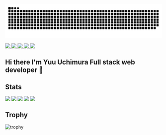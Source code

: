 <!-- Snake -->
![](https://raw.githubusercontent.com/YuuUchimura/YuuUchimura/output/github-contribution-grid-snake.svg)

<p align="left">
  <a href="https://github.com/YuuUchimura/YuuUchimura">
    <img height="20" src="https://komarev.com/ghpvc/?username=YuuUchimura" />
  </a>
  <a href="https://github.com/YuuUchimura/YuuUchimura">
    <img height="20" src="https://img.shields.io/github/followers/YuuUchimura?label=follow&logo=github&style=flat" />
  </a>
  <a href="http://qiita.com/Yuu_1996">
    <img height="20" src="https://qiita-badge.apiapi.app/s/Yuu_1996/posts.svg" />
  </a>
  <a href="http://qiita.com/Yuu_1996">
    <img height="20" src="https://qiita-badge.apiapi.app/s/Yuu_1996/contributions.svg" />
  </a>
  <a href="https://zenn.dev/yuu_uchimura">
    <img height="20" src="https://badgen.org/img/zenn/yuu_uchimura/articles?style=plastic" />
  </a>
</p>

## Hi there I'm Yuu Uchimura Full stack web developer 👋

## Stats
![](http://github-profile-summary-cards.vercel.app/api/cards/profile-details?username=YuuUchimura&theme=gruvbox)
![](http://github-profile-summary-cards.vercel.app/api/cards/repos-per-language?username=YuuUchimura&theme=gruvbox)
![](http://github-profile-summary-cards.vercel.app/api/cards/most-commit-language?username=YuuUchimura&theme=gruvbox)
![](http://github-profile-summary-cards.vercel.app/api/cards/stats?username=YuuUchimura&theme=gruvbox)
![](http://github-profile-summary-cards.vercel.app/api/cards/productive-time?username=YuuUchimura&theme=gruvbox&utcOffset=9)

## Trophy
![trophy](https://github-profile-trophy.vercel.app/?username=YuuUchimura&theme=gruvbox)




<!--
**YuuUchimura/YuuUchimura** is a ✨ _special_ ✨ repository because its `README.md` (this file) appears on your GitHub profile.

Here are some ideas to get you started:

- 🔭 I’m currently working on ...
- 🌱 I’m currently learning ...
- 👯 I’m looking to collaborate on ...
- 🤔 I’m looking for help with ...
- 💬 Ask me about ...
- 📫 How to reach me: ...
- 😄 Pronouns: ...
- ⚡ Fun fact: ...
-->
